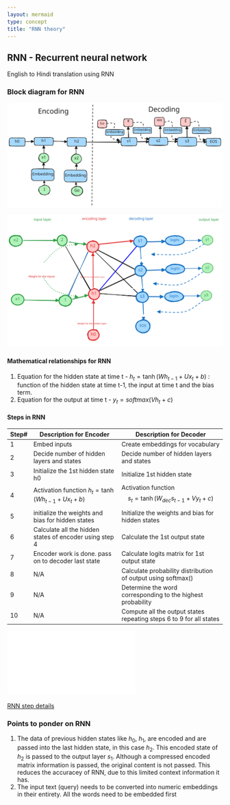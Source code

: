 ```yaml
---
layout: mermaid
type: concept 
title: "RNN theory"
---
```


## RNN - Recurrent neural network

English to Hindi translation using RNN

### Block diagram for RNN


![ ](../../../../images/genai/rnn-block.svg)

![ ](../../../../images/genai/rnn-details.svg)

#### Mathematical relationships for RNN

1. Equation for the hidden state at time t -
$h_t = \tanh(Wh_{t-1} + Ux_{t} + b)$  : function of the hidden state at time t-1, the input at time t and the bias term.
2. Equation for the output at time t -
$y_t = softmax(Vh_t + c)$



#### Steps in RNN

Step#| Description for Encoder                                | Description for Decoder
-----|------------------------------------------------------  |------------------------
1    |Embed inputs                                            |Create embeddings for vocabulary
2    |Decide number of hidden layers and states               |Decide number of hidden layers and states
3    |Initialize the 1st hidden state h0                      |Initialize 1st hidden state
4    |Activation function $h_t = \tanh(Wh_{t-1} + Ux_t + b)$  |Activation function $$s_t = \tanh(W_{dec} s_{t-1} + Vy_t + c)$$
5    |initialize the weights and bias for hidden states       |Initialize the weights and bias for hidden states
6    |Calculate all the hidden states of encoder using step 4 |Calculate the 1st output state             |
7    |Encoder work is done. pass on to decoder last state     |Calculate logits matrix for 1st output state
8    |N/A                                                     |Calculate probability distribution of output using softmax()
9    |N/A                                                     |Determine the word corresponding to the highest probability
10   |N/A                                                     |Compute all the output states repeating steps 6 to 9 for all states

![RNN step details - vscode preview ](./code/RNN-imp.md)

[RNN step details](https://github.com/samratkar/samratkar.github.io/blob/main/_posts/concepts/genai/notes/code/RNN-imp.ipynb)

### Points to ponder on RNN

1. The data of previous hidden states like $h_0$, $h_1$, are encoded and are passed into the last hidden state, in this case $h_2$. This encoded state of $h_2$ is passed to the output layer $s_1$. Although a compressed encoded matrix information is passed, the original content is not passed. This reduces the accuracey of RNN, due to this limited context information it has.
2. The input text (query) needs to be converted into numeric embeddings in their entirety. All the words need to be embedded first 

